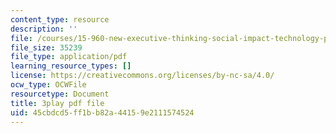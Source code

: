 ```yaml
---
content_type: resource
description: ''
file: /courses/15-960-new-executive-thinking-social-impact-technology-projects-fall-2017-spring-2018/45cbdcd5ff1bb82a44159e2111574524_HaySEpWEsdU.pdf
file_size: 35239
file_type: application/pdf
learning_resource_types: []
license: https://creativecommons.org/licenses/by-nc-sa/4.0/
ocw_type: OCWFile
resourcetype: Document
title: 3play pdf file
uid: 45cbdcd5-ff1b-b82a-4415-9e2111574524
---
```

